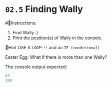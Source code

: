 # `02.5` Finding Wally

#📝Instructions:
1. Find Wally :)
2. Print the position(s) of Wally in the console.

📝Hint
USE A `LOOP!!!` and an `IF (conditional)`


Easter Egg:
What if there is more than one Wally?


The console output expected:
```js
65
198
```